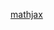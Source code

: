 

[mathjax](//meta.math.stackexchange.com/questions/5020/mathjax-basic-tutorial-and-quick-reference)